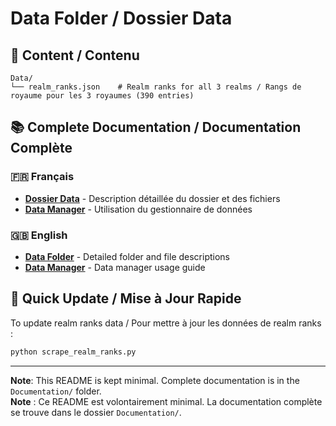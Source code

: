 # Data Folder / Dossier Data

## 📁 Content / Contenu

```
Data/
└── realm_ranks.json    # Realm ranks for all 3 realms / Rangs de royaume pour les 3 royaumes (390 entries)
```

## 📚 Complete Documentation / Documentation Complète

### 🇫🇷 Français
- **[Dossier Data](../Documentation/DATA_FOLDER_FR.md)** - Description détaillée du dossier et des fichiers
- **[Data Manager](../Documentation/DATA_MANAGER_FR.md)** - Utilisation du gestionnaire de données

### 🇬🇧 English
- **[Data Folder](../Documentation/DATA_FOLDER_EN.md)** - Detailed folder and file descriptions
- **[Data Manager](../Documentation/DATA_MANAGER_EN.md)** - Data manager usage guide

## 🔄 Quick Update / Mise à Jour Rapide

To update realm ranks data / Pour mettre à jour les données de realm ranks :

```bash
python scrape_realm_ranks.py
```

---

**Note**: This README is kept minimal. Complete documentation is in the `Documentation/` folder.  
**Note** : Ce README est volontairement minimal. La documentation complète se trouve dans le dossier `Documentation/`.
